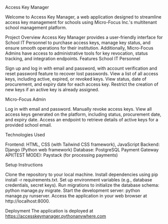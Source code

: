 Access Key Manager

Welcome to Access Key Manager, a web application designed to streamline access key management for schools using Micro-Focus Inc.'s multitenant school management platform.

Project Overview
Access Key Manager provides a user-friendly interface for School IT Personnel to purchase access keys, manage key status, and ensure smooth operations for their institution. Additionally, Micro-Focus Admins have access to administrative tools for key revocation, status tracking, and integration endpoints.
Features
School IT Personnel

Sign up and log in with email and password, with account verification and reset password feature to recover lost passwords.
View a list of all access keys, including active, expired, or revoked keys.
View status, date of procurement, and expiry date for each access key.
Restrict the creation of new keys if an active key is already assigned.

Micro-Focus Admin

Log in with email and password.
Manually revoke access keys.
View all access keys generated on the platform, including status, procurement date, and expiry date.
Access an endpoint to retrieve details of active keys for a provided school email.

Technologies Used

Frontend: HTML, CSS (with Tailwind CSS framework), JavaScript
Backend: Django (Python web framework)
Database: PostgreSQL
Payment Gateway API(TEST MODE): Paystack (for processing payments)

Setup Instructions

Clone the repository to your local machine.
Install dependencies using pip install -r requirements.txt.
Set up environment variables (e.g., database credentials, secret keys).
Run migrations to initialize the database schema: python manage.py migrate.
Start the development server: python manage.py runserver.
Access the application in your web browser at http://localhost:8000.

Deployment
The application is deployed at https://accesskeymanager.pythonanywhere.com
